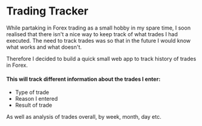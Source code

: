 # Trading Tracker

While partaking in Forex trading as a small hobby in my spare time, I soon realised that there isn't a nice way to keep track of what trades I had executed. The need to track trades was so that in the future I would know what works and what doesn't.

Therefore I decided to build a quick small web app to track history of trades in Forex.

#### This will track different information about the trades I enter:

-   Type of trade
-   Reason I entered
-   Result of trade

As well as analysis of trades overall, by week, month, day etc.
